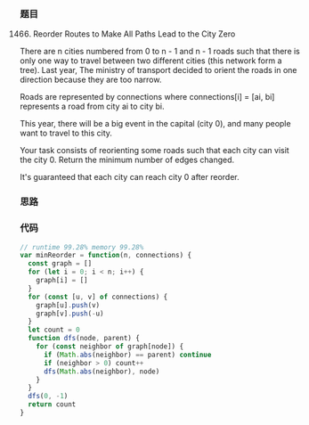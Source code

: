 ### 题目
1466. Reorder Routes to Make All Paths Lead to the City Zero

There are n cities numbered from 0 to n - 1 and n - 1 roads such that there is only one way to travel between two different cities (this network form a tree). Last year, The ministry of transport decided to orient the roads in one direction because they are too narrow.

Roads are represented by connections where connections[i] = [ai, bi] represents a road from city ai to city bi.

This year, there will be a big event in the capital (city 0), and many people want to travel to this city.

Your task consists of reorienting some roads such that each city can visit the city 0. Return the minimum number of edges changed.

It's guaranteed that each city can reach city 0 after reorder.

### 思路

### 代码
```javascript
// runtime 99.28% memory 99.28%
var minReorder = function(n, connections) {
  const graph = []
  for (let i = 0; i < n; i++) {
    graph[i] = []
  }
  for (const [u, v] of connections) {
    graph[u].push(v)
    graph[v].push(-u)
  }
  let count = 0
  function dfs(node, parent) {
    for (const neighbor of graph[node]) {
      if (Math.abs(neighbor) == parent) continue
      if (neighbor > 0) count++
      dfs(Math.abs(neighbor), node)
    }
  }
  dfs(0, -1)
  return count
}
```
